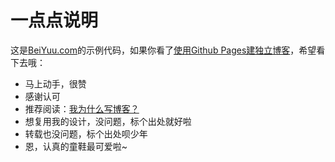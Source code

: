 # 一点点说明

这是[BeiYuu.com](http://beiyuu.com)的示例代码，如果你看了[使用Github Pages建独立博客](http://beiyuu.com/github-pages)，希望看下去哦：

* 马上动手，很赞
* 感谢认可
* 推荐阅读：[我为什么写博客？](http://beiyuu.com/why-blog)
* 想复用我的设计，没问题，标个出处就好啦
* 转载也没问题，标个出处呗少年
* 恩，认真的童鞋最可爱啦~

